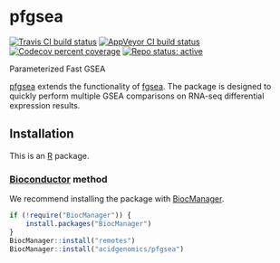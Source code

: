 # pfgsea

[![Travis CI build status](https://travis-ci.com/acidgenomics/pfgsea.svg?branch=master)](https://travis-ci.com/acidgenomics/pfgsea)
[![AppVeyor CI build status](https://ci.appveyor.com/api/projects/status/fa5hpl1hbf4memee/branch/master?svg=true)](https://ci.appveyor.com/project/mjsteinbaugh/pfgsea/branch/master)
[![Codecov percent coverage](https://codecov.io/gh/acidgenomics/pfgsea/branch/master/graph/badge.svg)](https://codecov.io/gh/acidgenomics/pfgsea)
[![Repo status: active](https://www.repostatus.org/badges/latest/active.svg)](https://www.repostatus.org/#active)

Parameterized Fast GSEA

[pfgsea][] extends the functionality of [fgsea][]. The package is designed to quickly perform multiple GSEA comparisons on RNA-seq differential expression results.

## Installation

This is an [R][] package.

### [Bioconductor][] method

We recommend installing the package with [BiocManager][].

```r
if (!require("BiocManager")) {
    install.packages("BiocManager")
}
BiocManager::install("remotes")
BiocManager::install("acidgenomics/pfgsea")
```

[BiocManager]: https://cran.r-project.org/package=BiocManager
[Bioconductor]: https://bioconductor.org/
[fgsea]: https://bioconductor.org/packages/fgsea/
[pfgsea]: https://pfgsea.acidgenomics.com/
[R]: https://www.r-project.org
